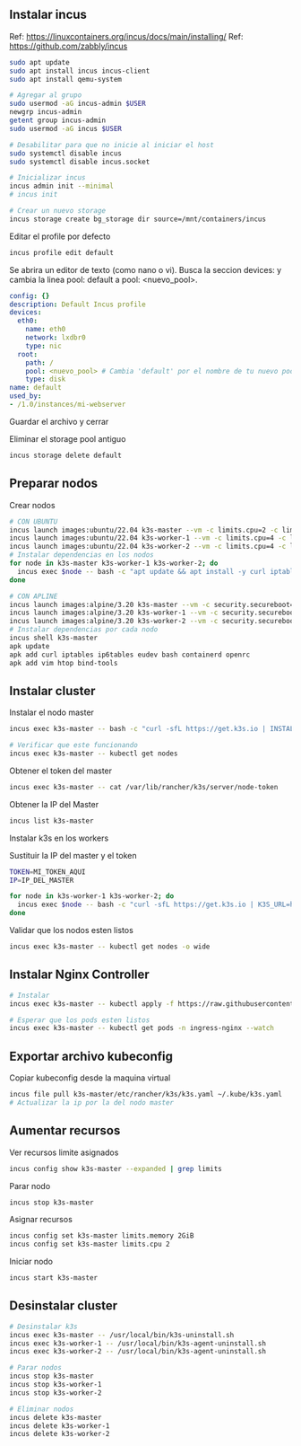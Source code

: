 ## Instalar incus

Ref: https://linuxcontainers.org/incus/docs/main/installing/
Ref: https://github.com/zabbly/incus

```bash
sudo apt update
sudo apt install incus incus-client
sudo apt install qemu-system

# Agregar al grupo
sudo usermod -aG incus-admin $USER
newgrp incus-admin
getent group incus-admin
sudo usermod -aG incus $USER

# Desabilitar para que no inicie al iniciar el host
sudo systemctl disable incus
sudo systemctl disable incus.socket

# Inicializar incus
incus admin init --minimal
# incus init

# Crear un nuevo storage
incus storage create bg_storage dir source=/mnt/containers/incus
```

Editar el profile por defecto

```bash
incus profile edit default
```

Se abrira un editor de texto (como nano o vi). Busca la seccion devices: y cambia la linea pool: default a pool: <nuevo_pool>.

```yaml
config: {}
description: Default Incus profile
devices:
  eth0:
    name: eth0
    network: lxdbr0
    type: nic
  root:
    path: /
    pool: <nuevo_pool> # Cambia 'default' por el nombre de tu nuevo pool
    type: disk
name: default
used_by:
- /1.0/instances/mi-webserver
```

Guardar el archivo y cerrar

Eliminar el storage pool antiguo

```bash
incus storage delete default
```


## Preparar nodos

Crear nodos

```bash
# CON UBUNTU
incus launch images:ubuntu/22.04 k3s-master --vm -c limits.cpu=2 -c limits.memory=2GiB
incus launch images:ubuntu/22.04 k3s-worker-1 --vm -c limits.cpu=4 -c limits.memory=6GiB
incus launch images:ubuntu/22.04 k3s-worker-2 --vm -c limits.cpu=4 -c limits.memory=6GiB
# Instalar dependencias en los nodos
for node in k3s-master k3s-worker-1 k3s-worker-2; do
  incus exec $node -- bash -c "apt update && apt install -y curl iptables iproute2"
done

# CON APLINE
incus launch images:alpine/3.20 k3s-master --vm -c security.secureboot=false -c limits.cpu=2 -c limits.memory=2GiB
incus launch images:alpine/3.20 k3s-worker-1 --vm -c security.secureboot=false -c limits.cpu=4 -c limits.memory=6GiB
incus launch images:alpine/3.20 k3s-worker-2 --vm -c security.secureboot=false -c limits.cpu=4 -c limits.memory=6GiB
# Instalar dependencias por cada nodo
incus shell k3s-master
apk update
apk add curl iptables ip6tables eudev bash containerd openrc
apk add vim htop bind-tools
```

## Instalar cluster

Instalar el nodo master

```bash
incus exec k3s-master -- bash -c "curl -sfL https://get.k3s.io | INSTALL_K3S_EXEC='--disable traefik' sh -"

# Verificar que este funcionando
incus exec k3s-master -- kubectl get nodes

```

Obtener el token del master

```bash
incus exec k3s-master -- cat /var/lib/rancher/k3s/server/node-token
```

Obtener la IP del Master

```bash
incus list k3s-master
```

Instalar k3s en los workers

Sustituir la IP del master y el token

```bash
TOKEN=MI_TOKEN_AQUI
IP=IP_DEL_MASTER

for node in k3s-worker-1 k3s-worker-2; do
  incus exec $node -- bash -c "curl -sfL https://get.k3s.io | K3S_URL=https://$IP:6443 K3S_TOKEN=$TOKEN sh -"
done
```

Validar que los nodos esten listos

```bash
incus exec k3s-master -- kubectl get nodes -o wide
```

## Instalar Nginx Controller

```bash
# Instalar
incus exec k3s-master -- kubectl apply -f https://raw.githubusercontent.com/kubernetes/ingress-nginx/controller-v1.10.1/deploy/static/provider/cloud/deploy.yaml

# Esperar que los pods esten listos
incus exec k3s-master -- kubectl get pods -n ingress-nginx --watch
```

## Exportar archivo kubeconfig

Copiar kubeconfig desde la maquina virtual

```bash
incus file pull k3s-master/etc/rancher/k3s/k3s.yaml ~/.kube/k3s.yaml
# Actualizar la ip por la del nodo master
```

## Aumentar recursos

Ver recursos limite asignados

```bash
incus config show k3s-master --expanded | grep limits
```

Parar nodo

```bash
incus stop k3s-master
```

Asignar recursos

```bash
incus config set k3s-master limits.memory 2GiB
incus config set k3s-master limits.cpu 2
```

Iniciar nodo

```bash
incus start k3s-master
```

## Desinstalar cluster

```bash
# Desinstalar k3s
incus exec k3s-master -- /usr/local/bin/k3s-uninstall.sh
incus exec k3s-worker-1 -- /usr/local/bin/k3s-agent-uninstall.sh
incus exec k3s-worker-2 -- /usr/local/bin/k3s-agent-uninstall.sh

# Parar nodos
incus stop k3s-master
incus stop k3s-worker-1
incus stop k3s-worker-2

# Eliminar nodos
incus delete k3s-master
incus delete k3s-worker-1
incus delete k3s-worker-2
```

